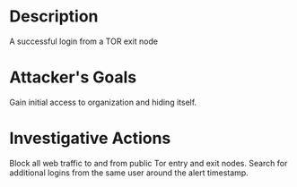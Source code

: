 # Description
A successful login from a TOR exit node
# Attacker's Goals
Gain initial access to organization and hiding itself.
# Investigative Actions
Block all web traffic to and from public Tor entry and exit nodes.
Search for additional logins from the same user around the alert timestamp.
